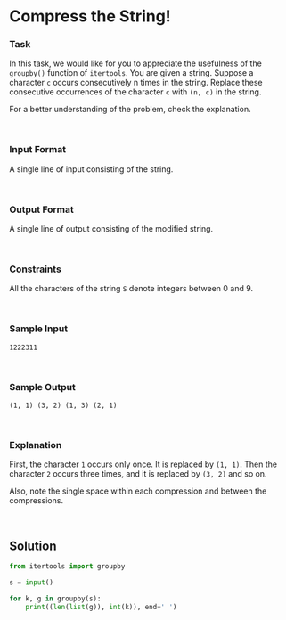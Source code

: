 # Compress the String!

### Task
In this task, we would like for you to appreciate the usefulness of the `groupby()` function of `itertools`. You are given a string. Suppose a character `c` occurs consecutively n times in the string. Replace these consecutive occurrences of the character `c` with `(n, c)` in the string.

For a better understanding of the problem, check the explanation.

<br>


### Input Format
A single line of input consisting of the string.

<br>


### Output Format
A single line of output consisting of the modified string.

<br>

### Constraints
All the characters of the string `S` denote integers between 0 and 9.

<br>


### Sample Input
```
1222311
```

<br>

### Sample Output
```
(1, 1) (3, 2) (1, 3) (2, 1)
```

<br>

### Explanation
First, the character `1` occurs only once. It is replaced by `(1, 1)`. Then the character `2` occurs three times, and it is replaced by `(3, 2)` and so on.

Also, note the single space within each compression and between the compressions.

<br>

## Solution
```python
from itertools import groupby

s = input()

for k, g in groupby(s):
    print((len(list(g)), int(k)), end=' ')
```
